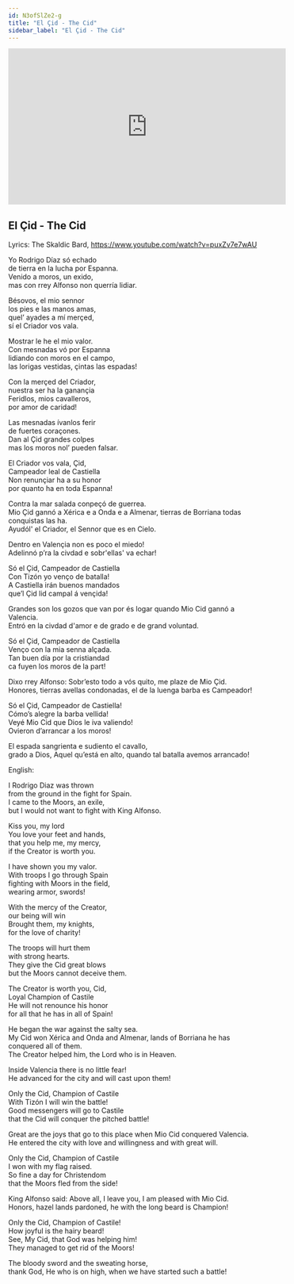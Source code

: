 ```yaml
---
id: N3ofSlZe2-g
title: "El Çid - The Cid"
sidebar_label: "El Çid - The Cid"
---
```


<div class="video-float-container">
  <iframe
    width="560"
    height="315"
    src="https://www.youtube.com/embed/N3ofSlZe2-g"
    title="YouTube video player"
    frameborder="0"
    allow="accelerometer; autoplay; clipboard-write; encrypted-media; gyroscope; picture-in-picture; web-share"
    referrerpolicy="strict-origin-when-cross-origin"
    allowfullscreen
  ></iframe>
</div>

## El Çid - The Cid

Lyrics: The Skaldic Bard, https://www.youtube.com/watch?v=puxZv7e7wAU

Yo Rodrigo Díaz só echado  
de tierra en la lucha por Espanna.  
Venido a moros, un exido,  
mas con rrey Alfonso non querría lidiar.

Bésovos, el mio sennor  
los pies e las manos amas,   
quel’ ayades a mí merçed,  
sí el Criador vos vala.

Mostrar le he el mio valor.  
Con mesnadas vó por Espanna  
lidiando con moros en el campo,  
las lorigas vestidas, çintas las espadas!

Con la merçed del Criador,  
nuestra ser ha la ganançia  
Feridlos, mios cavalleros,  
por amor de caridad!

Las mesnadas ívanlos ferir  
de fuertes coraçones.  
Dan al Çid grandes colpes  
mas los moros nol’ pueden falsar.

El Criador vos vala, Çid,  
Campeador leal de Castiella  
Non renunçiar ha a su honor  
por quanto ha en toda Espanna!

Contra la mar salada conpeçó de guerrea.  
Mio Çid gannó a Xérica e a Onda e a Almenar, tierras de Borriana todas conquistas las ha.  
Ayudól' el Criador, el Sennor que es en Cielo.

Dentro en Valençia non es poco el miedo!  
Adelinnó p’ra la civdad e sobr'ellas' va echar!

Só el Çid, Campeador de Castiella  
Con Tizón yo venço de batalla!  
A Castiella irán buenos mandados  
que’l Çid lid campal á vençida!

Grandes son los gozos que van por és logar quando Mio Cid gannó a Valencia.  
Entró en la civdad d'amor e de grado e de grand voluntad.

Só el Çid, Campeador de Castiella  
Venço con la mia senna alçada.  
Tan buen día por la cristiandad   
ca fuyen los moros de la part!

Dixo rrey Alfonso: Sobr’esto todo a vós quito, me plaze de Mio Çid.  
Honores, tierras avellas condonadas, el de la luenga barba es Campeador!

Só el Çid, Campeador de Castiella!  
Cómo’s alegre la barba vellida!  
Veyé Mio Cid que Dios le iva valiendo!  
Ovieron d’arrancar a los moros!

El espada sangrienta e sudiento el cavallo,  
grado a Dios, Aquel qu’está en alto, quando tal batalla avemos arrancado!

English:

I Rodrigo Diaz was thrown  
from the ground in the fight for Spain.  
I came to the Moors, an exile,  
but I would not want to fight with King Alfonso.

Kiss you, my lord  
You love your feet and hands,  
that you help me, my mercy,  
if the Creator is worth you.

I have shown you my valor.  
With troops I go through Spain  
fighting with Moors in the field,  
wearing armor, swords!

With the mercy of the Creator,  
our being will win  
Brought them, my knights,  
for the love of charity!

The troops will hurt them  
with strong hearts.  
They give the Cid great blows  
but the Moors cannot deceive them.

The Creator is worth you, Cid,  
Loyal Champion of Castile  
He will not renounce his honor  
for all that he has in all of Spain!

He began the war against the salty sea.  
My Cid won Xérica and Onda and Almenar, lands of Borriana he has conquered all of them.  
The Creator helped him, the Lord who is in Heaven.

Inside Valencia there is no little fear!  
He advanced for the city and will cast upon them!

Only the Cid, Champion of Castile  
With Tizón I will win the battle!  
Good messengers will go to Castile  
that the Cid will conquer the pitched battle!

Great are the joys that go to this place when Mio Cid conquered Valencia.  
He entered the city with love and willingness and with great will.

Only the Cid, Champion of Castile  
I won with my flag raised.  
So fine a day for Christendom  
that the Moors fled from the side!

King Alfonso said: Above all, I leave you, I am pleased with Mio Cid.  
Honors, hazel lands pardoned, he with the long beard is Champion!

Only the Cid, Champion of Castile!  
How joyful is the hairy beard!  
See, My Cid, that God was helping him!  
They managed to get rid of the Moors!

The bloody sword and the sweating horse,  
thank God, He who is on high, when we have started such a battle!
